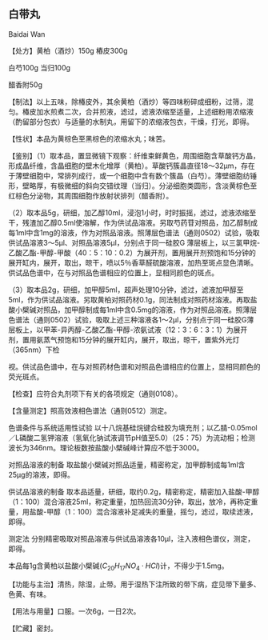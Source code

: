 ## 白带丸

Baidai Wan

【处方】黄柏（酒炒）150g 樁皮300g

白芍100g 当归100g

醋香附50g

【制法】以上五味，除椿皮外，其余黄柏（酒炒）等四味粉碎成细粉，过筛，混匀。椿皮加水煎煮二次，合并煎液，滤过，滤液浓缩至适量，上述细粉用浓缩液（酌留部分包衣）与适量的水制丸，用留下的浓缩液包衣，干燥，打光，即得。

【性状】本品为黄棕色至黑棕色的浓缩水丸；味苦。

【鉴别】（1）取本品，置显微镜下观察：纤维束鲜黄色，周围细胞含草酸钙方晶，形成晶纤维，含晶细胞的壁木化增厚（黄柏）。草酸钙簇晶直径18～32μm，存在于薄壁细胞中，常排列成行，或一个细胞中含有数个簇晶（白芍）。薄壁细胞纺锤形，壁略厚，有极微细的斜向交错纹理（当归）。分泌细胞类圆形，含淡黄棕色至红棕色分泌物，其周围细胞作放射状排列（醋香附）。

（2）取本品5g，研细，加乙醇10ml，浸泡1小时，时时振摇，滤过，滤液浓缩至干，残渣加乙醇0.5ml使溶解，作为供试品溶液。另取芍药苷对照品，加乙醇制成每1ml中含1mg的溶液，作为对照品溶液。照薄层色谱法（通则0502）试验，吸取供试品溶液3～5μl、对照品溶液5μl，分别点于同一硅胶G 薄层板上，以三氯甲烷-乙酸乙酯-甲醇-甲酸（40：5：10：0.2）为展开剂，置用展开剂预饱和15分钟的展开缸内，展开，取出，晾干，喷以5％香草醛硫酸溶液，加热至斑点显色清晰。供试品色谱中，在与对照品色谱相应的位置上，显相同颜色的斑点。

（3）取本品2g，研细，加甲醇5ml，超声处理10分钟，滤过，滤液加甲醇至5ml，作为供试品溶液。另取黄柏对照药材0.1g，同法制成对照药材溶液。再取盐酸小檗碱对照品，加甲醇制成每1ml中含0.5mg的溶液，作为对照品溶液。照薄层色谱法（通则0502）试验，吸取上述三种溶液各1～2μl，分别点于同一硅胶G薄层板上，以甲苯-异丙醇-乙酸乙酯-甲醇-浓氨试液（12：3：6：3：1）为展开剂，置用氨蒸气预饱和15分钟的展开缸内，展开，取出，晾干，置紫外光灯（365nm）下检

视。供试品色谱中，在与对照药材色谱和对照品色谱相应的位置上，显相同颜色的荧光斑点。

【检查】应符合丸剂项下有关的各项规定（通则0108）。

【含量测定】照高效液相色谱法（通则0512）测定。

色谱条件与系统适用性试验 以十八烷基硅烷键合硅胶为填充剂；以乙腈-0.05mol／L磷酸二氢钾溶液（氢氧化钠试液调节pH值至5.0）（25：75）为流动相；检测波长为346nm。理论板数按盐酸小檗碱峰计算应不低于3000。

对照品溶液的制备 取盐酸小檗碱对照品适量，精密称定，加甲醇制成每1ml含25μg的溶液，即得。

供试品溶液的制备 取本品适量，研细，取约0.2g，精密称定，精密加入盐酸-甲醇（1：100）混合溶液25ml，称定重量，加热回流30分钟，取出，放冷，再称定重量，用盐酸-甲醇（1：100）混合溶液补足减失的重量，摇匀，滤过，取续滤液，即得。

测定法 分别精密吸取对照品溶液与供试品溶液各10μl，注入液相色谱仪，测定，即得。

本品每1g含黄柏以盐酸小檗碱$( C _ { 2 0 } H _ { 1 7 } N O _ { 4 } \cdot H C l )$计，不得少于1.5mg。

【功能与主治】清热，除湿，止带。用于湿热下注所致的带下病，症见带下量多、色黄、有味。

【用法与用量】口服。一次6g，一日2次。

【贮藏】密封。